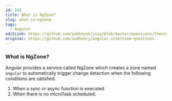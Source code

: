 ```yaml
---
id: 243
title: What is NgZone?
slug: what-is-ngzone
tags:
  - angular
editLink: https://github.com/sakhnyuk/jsiq/blob/master/questions/theory/angular/243.md
original: https://github.com/sudheerj/angular-interview-questions
---
```


### What is NgZone?

Angular provides a service called NgZone which creates a zone named `angular` to automatically trigger change detection when the following conditions are satisfied.

1. When a sync or async function is executed.
2. When there is no microTask scheduled.